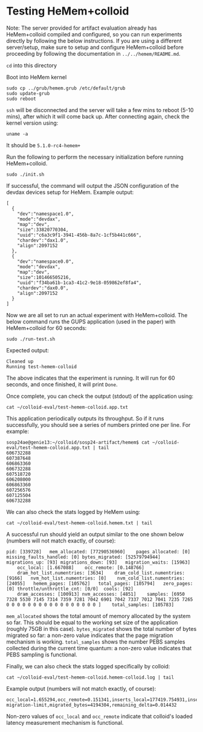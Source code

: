# Testing HeMem+colloid

Note: The server provided for artifact evaluation already has HeMem+colloid compiled and configured, so you can run experiments directly by following the below instructions. If you are using a different server/setup, make sure to setup and configure HeMem+colloid before proceeding by following the documentation in `../../hemem/README.md`.  

`cd` into this directory

Boot into HeMem kernel

```
sudo cp ../grub/hemem.grub /etc/default/grub
sudo update-grub
sudo reboot 
```

`ssh` will be disconnected and the server will take a few mins to reboot (5-10 mins), after which it will come back up. After connecting again, check the kernel version using:

```
uname -a
```

It should be `5.1.0-rc4-hemem+`

Run the following to perform the necessary initialization before running HeMem+colloid.

```
sudo ./init.sh
```

If successful, the command will output the JSON configuration of the devdax devices setup for HeMem. Example output:

```shell
[
  {
    "dev":"namespace1.0",
    "mode":"devdax",
    "map":"dev",
    "size":33820770304,
    "uuid":"c6a3c9f1-3941-456b-8a7c-1cf5b441c666",
    "chardev":"dax1.0",
    "align":2097152
  },
  {
    "dev":"namespace0.0",
    "mode":"devdax",
    "map":"dev",
    "size":101466505216,
    "uuid":"f34ba61b-1ca3-41c2-9e18-059862ef8fa4",
    "chardev":"dax0.0",
    "align":2097152
  }
]
```

Now we are all set to run an actual experiment with HeMem+colloid. The below command runs the GUPS application (used in the paper) with HeMem+colloid for 60 seconds:

```
sudo ./run-test.sh
```

Expected output:

```shell
Cleaned up
Running test-hemem-colloid
```

The above indicates that the experiment is running. It will run for 60 seconds, and once finished, it will print `Done`.

Once complete, you can check the output (stdout) of the application using:

```
cat ~/colloid-eval/test-hemem-colloid.app.txt
```

This application periodically outputs its throughput. So if it runs successfully, you should see a series of numbers printed one per line. For example:

```shell
sosp24ae@genie13:~/colloid/sosp24-artifact/hemem$ cat ~/colloid-eval/test-hemem-colloid.app.txt | tail
606732288
607387648
606863360
606732288
607518720
606208000
606863360
607256576
607125504
606732288
```

We can also check the stats logged by HeMem using:

```
cat ~/colloid-eval/test-hemem-colloid.hemem.txt | tail
```

A successful run should yield an output similar to the one shown below (numbers will not match exactly, of course): 

```shell
pid: [339728]	mem_allocated: [77290536960]	pages_allocated: [0]	missing_faults_handled: [0]	bytes_migrated: [52579794944]	migrations_up: [93]	migrations_down: [93]	migration_waits: [15963]
	occ_local: [1.667088]	 occ_remote: [0.148766]
	dram_hot_list.numentries: [3634]	dram_cold_list.numentries: [9166]	nvm_hot_list.numentries: [0]	nvm_cold_list.numentries: [24055]	hemem_pages: [105762]	total_pages: [105794]	zero_pages: [0]	throttle/unthrottle_cnt: [0/0]	cools: [92]
	dram_accesses: [100913]	nvm_accesses: [4851]	samples: [6950 7328 5530 7145 7314 7359 7281 7042 6901 7042 7337 7012 7041 7235 7265 0 0 0 0 0 0 0 0 0 0 0 0 0 0 0 0 0 ]	total_samples: [105783]
```

`mem_allocated` shows the total amount of memory allocated by the system so far. This should be equal to the working set size of the application (roughly 75GB in this case). `bytes_migrated` shows the total number of bytes migrated so far: a non-zero value indicates that the page migration mechanism is working. `total_samples` shows the number PEBS samples collected during the current time quantum: a non-zero value indicates that PEBS sampling is functional.

Finally, we can also check the stats logged specifically by colloid:

```
cat ~/colloid-eval/test-hemem-colloid.hemem-colloid.log | tail
```

Example output (numbers will not match exactly, of course):

```shell
occ_local=1.655294,occ_remote=0.151341,inserts_local=177419.754931,inserts_remote=12455.680504,inst_occ_local=1.654391,inst_occ_remote=0.153914,inst_inserts_local=177292.000000,inst_inserts_remote=12675.000000,target_delta=0.014449,total_accesses=60359,top_freq_i=18,top_freq_j=1,migrate_limit=3160512,p_lo=0.000000,p_hi=1.000000,pairs=|best_i:0;best_j:23995;best_delta:0.000017,hit-migration-limit,migrated_bytes=4194304,remaining_delta=0.014432
```

Non-zero values of `occ_local` and `occ_remote` indicate that colloid's loaded latency measurement mechanism is functional.
